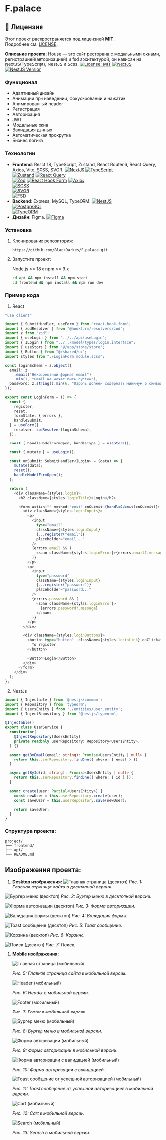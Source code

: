 # F.palace

## 📜 Лицензия
Этот проект распространяется под лицензией **MIT**.  
Подробнее см. [LICENSE](LICENSE).

**Описание проекта**: House — это сайт ресторана с модальными окнами, регистрацией(авторизацией) и fsd архитектурой, он написан на NextJS(TypeScript), NestJS и Scss.
[![License: MIT](https://img.shields.io/badge/License-MIT-yellow.svg)](https://opensource.org/licenses/MIT)
[![NextJS](https://img.shields.io/badge/Next.js-15-000000?logo=next.js)](https://nextjs.org/)
[![NestJS Version](https://img.shields.io/badge/NestJS-9%2B-E0234E?logo=nestjs)](https://nestjs.com)

### Функционал

- Адаптивный дизайн
- Анимации при наведении, фокусировании и нажатии
- Анимированный header
- Регистрация
- Авторизация
- JWT
- Модальные окна
- Валидация данных
- Автоматическая прокрутка
- Бизнес логика

### Технологии
- **Frontend**: React 18, TypeScript, Zustand, React Router 6, React Query, Axios, Vite, SCSS, SVGR.
  [![NextJS](https://img.shields.io/badge/Next.js-15-000000?logo=next.js)](https://nextjs.org/) 
  [![TypeScript](https://img.shields.io/badge/TypeScript-5%2B-%233178C6?logo=typescript)](https://www.typescriptlang.org/)  
  [![Zustand](https://img.shields.io/badge/Zustand-4.4-%23000000?logo=zustand)](https://github.com/pmndrs/zustand) 
  [![React Query](https://img.shields.io/badge/React_Query-5-%23FF4154?logo=react-query)](https://tanstack.com/query/latest/)  
  [![Zod](https://img.shields.io/badge/Zod-1.0-%23007ACC?logo=zod)](https://github.com/colinhacks/zod)
  [![React Hook Form](https://img.shields.io/badge/React_Hook_Form-7.0-%2361DAFB?logo=react)](https://react-hook-form.com/)
  [![Axios](https://img.shields.io/badge/Axios-1.x-%235A29E4?logo=axios)](https://axios-http.com/)   
  [![SCSS](https://img.shields.io/badge/SCSS-1.65%2B-%23CC6699?logo=sass)](https://sass-lang.com/)  
  [![SVGR](https://img.shields.io/badge/SVGR-8-%23FF4785?logo=svg)](https://react-svgr.com/)  
  [![FSD](https://img.shields.io/badge/FSD-Architecture-%23007EC6)](https://feature-sliced.design/)
- **Backend**: Express, MySQL, TypeORM.
   [![NestJS](https://img.shields.io/badge/NestJS-10-%23E0234E?logo=nestjs)](https://nestjs.com/)  
  [![PostgreSQL](https://img.shields.io/badge/PostgreSQL-16+-%23336791?logo=postgresql)](https://www.postgresql.org/)  
  [![TypeORM](https://img.shields.io/badge/TypeORM-0.3-%23FE0909?logo=typeorm)](https://typeorm.io/)   
- **Дизайн**: Figma.
  [![Figma](https://img.shields.io/badge/Figma-Design-%23F24E1E?logo=figma)](https://figma.com/)

### Установка

1. Клонирование репозитория:

   ```bash
   https://github.com/BlackDarkes/F.palace.git

   ```

2. Запустите проект:
   
    Node.js >= 18.x
    npm >= 9.x
   ```bash
   cd api && npm install && npm start
   cd frontend && npm install && npm run dev
   ```

### Пример кода

1. React

```TypeScript
"use client"

import { SubmitHandler, useForm } from "react-hook-form";
import { zodResolver } from "@hookform/resolvers/zod";
import z from "zod";
import { useLogin } from "../../api/useLogin";
import { ILogin } from "../../model/types/login.interface";
import { useStore } from "@/app/store/store";
import { Button } from "@/shared/ui";
import styles from "./LoginForm.module.scss";

const loginSchema = z.object({
  email: z
    .email("Некорректный формат email")
    .min(1, "Email не может быть пустым"),
  password: z.string().min(6, "Пароль должен содержать минимум 6 символов"),
});

export const LoginForm = () => {
  const {
    register,
    reset,
    formState: { errors },
    handleSubmit,
  } = useForm({
    resolver: zodResolver(loginSchema),
  });

  const { handleModelFormOpen, handleType } = useStore();

  const { mutate } = useLogin();

  const onSubmit: SubmitHandler<ILogin> = (data) => {
    mutate(data);
    reset();
    handleModelFormOpen();
  };

  return (
    <div className={styles.login}>
      <h2 className={styles.loginTitle}>Login</h2>

      <form action="" method="post" onSubmit={handleSubmit(onSubmit)}>
        <div className={styles.loginInputs}>
          <p>
            <input
              type="email"
              className={styles.loginInput}
              {...register("email")}
              placeholder="email..."
            />
            {errors.email && (
              <span className={styles.loginError}>{errors.email?.message}</span>
            )}
          </p>
          <p>
            <input
              type="password"
              className={styles.loginInput}
              {...register("password")}
              placeholder="password..."
            />
            {errors.password && (
              <span className={styles.loginError}>
                {errors.password?.message}
              </span>
            )}
          </p>
        </div>

        <div className={styles.loginButtons}>
          <button type="button"  className={styles.loginLink} onClick={() => handleType("register")}>
            To register
          </button>

          <Button>Login</Button>
        </div>
      </form>
    </div>
  );
};
```
2. NestJs
```TypeScript
import { Injectable } from '@nestjs/common';
import { Repository } from 'typeorm';
import { UsersEntity } from './entities/user.entity';
import { InjectRepository } from '@nestjs/typeorm';

@Injectable()
export class UserService {
  constructor(
    @InjectRepository(UsersEntity)
    private readonly userRepository: Repository<UsersEntity>,
  ) {}

  async getByEmail(email: string): Promise<UsersEntity | null> {
    return this.userRepository.findOne({ where: { email } })
  }

  async getById(id: string): Promise<UsersEntity | null> {
    return this.userRepository.findOne({ where: { id } });
  }

  async create(user: Partial<UsersEntity>) {
    const newUser = this.userRepository.create(user);
    const saveUser = this.userRepository.save(newUser);

    return saveUser;
  }
}

```

### Структура проекта:
    project/  
    ├── frontend/       
    ├── api/        
    └── README.md  

## Изображения проекта:
1. **Desktop изображения:**
  ![Главная страница (десктоп)](images/desctop/main.png)
  *Рис. 1: Главная страница сайта в десктопной версии.* 

  ![Бургер меню (десктоп)](images/desctop/burger.png)
  *Рис. 2: Бургер меню в десктопной версии.* 

  ![Форма авторизации (десктоп)](images/desctop/formLogin.png)
  *Рис. 3: Форма авторизации.*

  ![Валидация формы (десктоп)](images/desctop/formValidate.png)
  *Рис. 4: Валидация формы.*

  ![Toast сообщение (десктоп)](images/desctop/toastMessage.png)
  *Рис. 5: Toast сообщение.*

  ![Корзина (десктоп)](images/desctop/cart.png)
  *Рис. 6: Корзина.*

  ![Поиск (десктоп)](images/desctop/search.png)
  *Рис. 7: Поиск.*


1. **Mobile изображения:**
   
   ![Главная страница (мобильный)](images/mobile/main.png)

   *Рис. 5: Главная страница сайта в мобильной версии.*
   
   ![Header (мобильный)](images/mobile/header.png)

   *Рис. 6: Header в мобильной версии.*
   
   ![Footer (мобильный)](images/mobile/footer.png)

   *Рис. 7: Footer в мобильной версии.*

   ![Бургер меню (мобильный)](images/mobile/burger.png)

   *Рис. 8: Бургер меню в мобильной версии.*

   ![Форма авторизации (мобильный)](images/mobile/loginForm.png)

   *Рис. 9: Форма авторизации в мобильной версии.*

   ![Форма авторизации с валидацией (мобильный)](images/mobile/formValidate.png)

   *Рис. 10: Форма авторизации с валидацией.*

   ![Toast сообщение от успешной авторизацией (мобильный)](images/mobile/toastMessage.png)

   *Рис. 11: Toast сообщение от успешной авторизацией в мобильной версии.*

   ![Cart (мобильный)](images/mobile/cart.png)

   *Рис. 12: Cart в мобильной версии.*

   ![Search (мобильный)](images/mobile/search.png)

   *Рис. 13: Search в мобильной версии.*